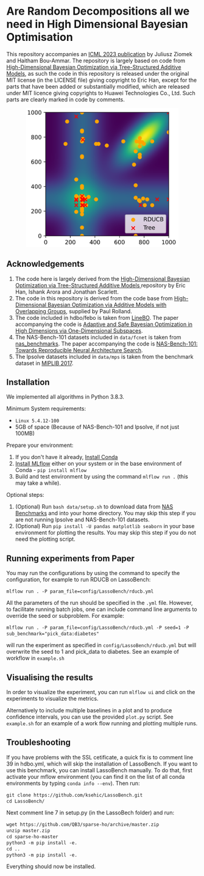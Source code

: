 # Are Random Decompositions all we need in High Dimensional Bayesian Optimisation

This repository accompanies an [ICML 2023 publication](https://arxiv.org/pdf/2301.12844.pdf) by Juliusz Ziomek and Haitham Bou-Ammar.
The repository is largely based on code from [High-Dimensional Bayesian Optimization via Tree-Structured Additive Models](https://github.com/eric-vader/HD-BO-Additive-Models), as such the code in this repository is released under the original MIT license (in the LICENSE file) giving copyright to Eric Han, except for the parts that have been added or substantially modified, which are released under MIT licence giving copyrights to Huawei Technologies Co., Ltd. Such parts are clearly marked in code by comments.

<p align="center">
  <img src="./figures/ToyProblem.PNG" width="400" /> 
</p>

## Acknowledgements

1. The code here is largely derived from the [High-Dimensional Bayesian Optimization via Tree-Structured Additive Models ](https://github.com/eric-vader/HD-BO-Additive-Models) repository by Eric Han, Ishank Arora and Jonathan Scarlett.
2. The code in this repository is derived from the code base from [High-Dimensional Bayesian Optimization via Additive Models with Overlapping Groups](https://arxiv.org/pdf/1802.07028.pdf), supplied by Paul Rolland.
3. The code included in hdbo/febo is taken from [LineBO](https://github.com/kirschnj/LineBO). The paper accompanying the code is [Adaptive and Safe Bayesian Optimization in High Dimensions via One-Dimensional Subspaces](https://arxiv.org/abs/1902.03229).
4. The NAS-Bench-101 datasets included in `data/fcnet` is taken from [nas_benchmarks](https://github.com/automl/nas_benchmarks). The paper accompanying the code is [NAS-Bench-101: Towards Reproducible Neural Architecture Search](https://arxiv.org/pdf/1902.09635.pdf).
5. The lpsolve datasets included in `data/mps` is taken from the benchmark dataset in [MIPLIB 2017](https://miplib.zib.de/download.html). 

## Installation

We implemented all algorithms in Python 3.8.3. 

Minimum System requirements:

* `Linux 5.4.12-100`
* 5GB of space (Because of NAS-Bench-101 and lpsolve, if not just 100MB)

Prepare your environment:

1. If you don't have it already, [Install Conda](https://docs.conda.io/projects/conda/en/latest/user-guide/install/linux.html)
2. [Install MLflow](https://mlflow.org/) either on your system or in the base environment of Conda - `pip install mlflow`
3. Build and test environment by using the command `mlflow run .` (this may take a while).

Optional steps:
1. (Optional) Run `bash data/setup.sh` to download data from [NAS Benchmarks](https://github.com/automl/nas_benchmarks) and  into your home directory. You may skip this step if you are not running lpsolve and NAS-Bench-101 datasets.
2. (Optional) Run `pip install -U pandas matplotlib seaborn` in your base environment for plotting the results.  You may skip this step if you do not need the plotting script.

## Running experiments from Paper

You may run the configurations by using the command to specify the configuration, for example to run RDUCB on LassoBench:

```
mlflow run . -P param_file=config/LassoBench/rducb.yml
```

All the parameters of the run should be specified in the `.yml` file. However, to facilitate running batch jobs, one can include command line arguments to override the seed or subproblem. For example:

```
mlflow run . -P param_file=config/LassoBench/rducb.yml -P seed=1 -P sub_benchmark="pick_data:diabetes"
```
will run the experiment as specified in `config/LassoBench/rducb.yml` but will overwrite the seed to 1 and pick_data to diabetes. See an example of workflow in `example.sh`


## Visualising the results
In order to visualize the experiment, you can run `mlflow ui` and click on the experiments to visualize the metrics.

Alternatively to include multiple baselines in a plot and to produce confidence intervals, you can use the provided `plot.py` script. See `example.sh` for an example of a work flow running and plotting multiple runs.

## Troubleshooting
If you have problems with the SSL cetificate, a quick fix is to comment line 39 in hdbo.yml, which will skip the installation of LassoBench. If you want to use this benchmark, you can install LassoBench manually. To do that, first activate your mflow environment (you can find it on the list of all conda environments by typing `conda info --env`). Then run:
```
git clone https://github.com/ksehic/LassoBench.git
cd LassoBench/
```
Next comment line 7 in setup.py (in the LassoBech folder) and run:
```
wget https://github.com/QB3/sparse-ho/archive/master.zip
unzip master.zip
cd sparse-ho-master
python3 -m pip install -e.
cd ..
python3 -m pip install -e.
```
Everything should now be installed.
